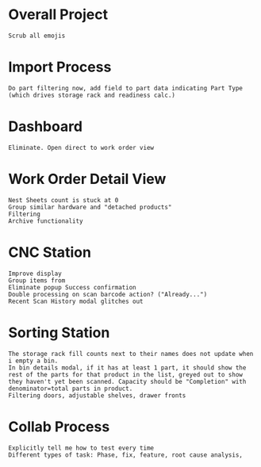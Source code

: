 # Overall Project
    Scrub all emojis

# Import Process
    Do part filtering now, add field to part data indicating Part Type (which drives storage rack and readiness calc.)

# Dashboard
    Eliminate. Open direct to work order view

# Work Order Detail View
    Nest Sheets count is stuck at 0
    Group similar hardware and "detached products"
    Filtering
    Archive functionality

# CNC Station
    Improve display
    Group items from 
    Eliminate popup Success confirmation
    Double processing on scan barcode action? ("Already...")
    Recent Scan History modal glitches out

# Sorting Station
    The storage rack fill counts next to their names does not update when i empty a bin.
    In bin details modal, if it has at least 1 part, it should show the rest of the parts for that product in the list, greyed out to show they haven't yet been scanned. Capacity should be "Completion" with denominator=total parts in product.
    Filtering doors, adjustable shelves, drawer fronts
# Collab Process
    Explicitly tell me how to test every time
    Different types of task: Phase, fix, feature, root cause analysis, 